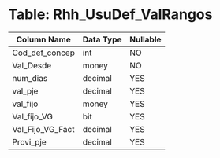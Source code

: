 # Table: Rhh_UsuDef_ValRangos

| Column Name | Data Type | Nullable |
|-------------|-----------|----------|
| Cod_def_concep | int | NO |
| Val_Desde | money | NO |
| num_dias | decimal | YES |
| val_pje | decimal | YES |
| val_fijo | money | YES |
| Val_fijo_VG | bit | YES |
| Val_Fijo_VG_Fact | decimal | YES |
| Provi_pje | decimal | YES |
